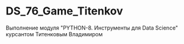 # DS_76_Game_Titenkov
Выполнение модуля "PYTHON-8. Инструменты для Data Science" курсантом Титенковым Владимиром
